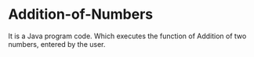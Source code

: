 # Addition-of-Numbers
It is a Java program code. Which executes the function of Addition of two numbers, entered by the user.
